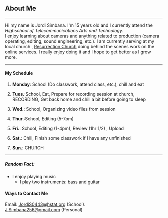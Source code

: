  ## About Me
 ---
Hi my name is Jordi Simbana. I'm 15 years old and I currently attend the _Highschool of Telecommunications Arts and Technology_.   
I enjoy learning about cameras and anything related to production (camera operating, editing, sound engineering, etc.). I am currently serving at my local church , [Resurrection Church](https://www.youtube.com/channel/UCU8aD0VIGdrvPeDZc-s-gnw) 
doing behind the scenes work on the online services. I really enjoy doing it and I hope to get better as I grow more.

 --- 

#### My Schedule 

1. **Monday**: School (Do classwork, attend class, etc.), chill and eat

2. **Tues.**:School, Eat,  Prepare for recording session at church, RECORDING, Get back home and chill a bit before going to sleep

3. **Wed.**: School, Organizing video files from session

4. **Thur.**:School, Editing (5-7pm)

5. **Fri.**: School, Editing (1-4pm), Review (1hr 1/2) , Upload

6. **Sat.**: Chill, Finish some classwork if I have any unfinished

7. **Sun.**: CHURCH

 ---

##### Random Fact: 

* I enjoy playing music 
  * I play two instruments: bass and guitar


#### Ways to Contact Me
Email: JordiS0443@hstat.org (School).   
       J.Simbana256@gmail.com (Personal)

